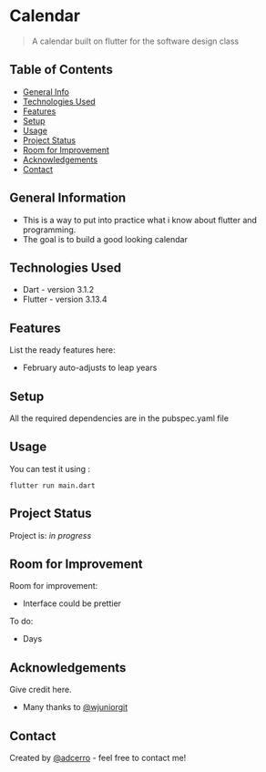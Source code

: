 # Calendar
> A calendar built on flutter for the software design class

## Table of Contents
* [General Info](#general-information)
* [Technologies Used](#technologies-used)
* [Features](#features)
* [Setup](#setup)
* [Usage](#usage)
* [Project Status](#project-status)
* [Room for Improvement](#room-for-improvement)
* [Acknowledgements](#acknowledgements)
* [Contact](#contact)
<!-- * [License](#license) -->


## General Information
- This is a way to put into practice what i know about flutter and programming.
- The goal is to build a good looking calendar


## Technologies Used
- Dart - version 3.1.2
- Flutter - version 3.13.4


## Features
List the ready features here:
- February auto-adjusts to leap years


## Setup
All the required dependencies are in the pubspec.yaml file


## Usage
You can test it using :

`flutter run main.dart`


## Project Status
Project is: _in progress_


## Room for Improvement

Room for improvement:
- Interface could be prettier

To do:
- Days


## Acknowledgements
Give credit here.
- Many thanks to [@wjuniorgit](https://github.com/wjuniorgit)


## Contact
Created by [@adcerro](https://github.com/adcerro) - feel free to contact me!


<!-- Optional -->
<!-- ## License -->
<!-- This project is open source and available under the [... License](). -->

<!-- You don't have to include all sections - just the one's relevant to your project -->
